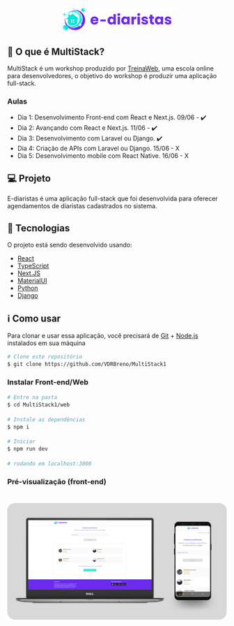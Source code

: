 <h1 align="center">
    <img alt="e-diaristas" src="./preview/logo.svg" width="250px" />
</h1>

## 📃 O que é MultiStack?

MultiStack é um workshop produzido por [TreinaWeb](https://github.com/treinaweb), uma escola online para desenvolvedores, o objetivo do workshop é produzir uma aplicação full-stack.

### Aulas
- Dia 1: Desenvolvimento Front-end com React e Next.js. 09/06 - :heavy_check_mark:
- Dia 2: Avançando com React e Next.js. 11/06 - :heavy_check_mark:
- Dia 3: Desenvolvimento com Laravel ou Django. :heavy_check_mark:
- Dia 4: Criação de APIs com Laravel ou Django. 15/06 - X
- Dia 5: Desenvolvimento mobile com React Native. 16/06 - X

## 💻 Projeto

E-diaristas é uma aplicação full-stack que foi desenvolvida para oferecer agendamentos de diaristas cadastrados no sistema.

<!-- <h1 align="center">
    <img alt="Example" src="./preview/example.png" />
</h1> -->


## :rocket: Tecnologias

O projeto está sendo desenvolvido usando:

- [React][reactjs]
- [TypeScript][typescript]
- [Next.JS][nextjs]
- [MaterialUI][materialui]
- [Python][python]
- [Django][django]

## :information_source: Como usar

Para clonar e usar essa aplicação, você precisará de [Git][git] + [Node.js][nodejs] instalados em sua máquina

```bash
# Clone este repositório
$ git clone https://github.com/VDRBreno/MultiStack1
```

### Instalar Front-end/Web

```bash
# Entre na pasta
$ cd MultiStack1/web

# Instale as dependências
$ npm i

# Iniciar
$ npm run dev

# rodando em localhost:3000
```

### Pré-visualização (front-end)

<h1 align="center">
    <img alt="FrontendPreview" src="./preview/website.png" />
</h1>

<!-- ### Instalar Back-end/Server (Ainda não completo)

```bash
# Você precisa instalar Python e Django na sua máquina antes

# Entre na pasta
$ cd MultiStack1/server/ediaristas

# Iniciar CRUD com DB
$ python manage.py runserver

# rodando em localhost:8000
``` -->

[typescript]: https://www.typescriptlang.org/
[reactjs]: https://reactjs.org
[nextjs]: https://nextjs.org
[materialui]: https://material-ui.com/pt/
[nodejs]: https://nodejs.org/en/
[git]: https://git-scm.com
[python]: https://www.python.org
[django]: https://www.djangoproject.com
